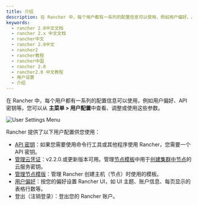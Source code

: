 ```yaml
---
title: 介绍
description: 在 Rancher 中，每个用户都有一系列的配置信息可以使用，例如用户偏好、API 密钥等。您可以从 **主菜单 > 用户配置**中查看、调整或使用这些参数。
keywords:
  - rancher 2.0中文文档
  - rancher 2.x 中文文档
  - rancher中文
  - rancher 2.0中文
  - rancher2
  - rancher教程
  - rancher中国
  - rancher 2.0
  - rancher2.0 中文教程
  - 用户设置
  - 介绍
---
```


在 Rancher 中，每个用户都有一系列的配置信息可以使用，例如用户偏好、API 密钥等。您可以从 **主菜单 > 用户配置**中查看、调整或使用这些参数。

![User Settings Menu](/img/rancher/user-settings.png)

Rancher 提供了以下用户配置供您使用：

- [API 密钥](/docs/user-settings/api-keys/_index)：如果您需要使用命令行工具或其他程序使用 Rancher，您需要一个 API 密钥。
- [管理云凭证](/docs/user-settings/cloud-credentials/_index)：v2.2.0.或更新版本可用。管理[节点模板](/docs/cluster-provisioning/rke-clusters/node-pools/_index#node-templates)中用于[创建集群中节点](/docs/cluster-provisioning/rke-clusters/_index)的云服务密钥。
- [管理节点模版](/docs/user-settings/node-templates/_index)：管理 Rancher 创建主机（节点）时使用的模板。
- [用户偏好](/docs/user-settings/preferences/_index)：按您的偏好设置 Rancher UI，如 UI 主题、账户信息、每页显示的表格行数等。
- 登出（注销登录）：登出您的 Rancher 账户。
